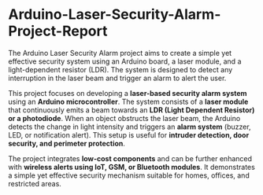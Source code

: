 # Arduino-Laser-Security-Alarm-Project-Report
The Arduino Laser Security Alarm project aims to create a simple yet effective security system
using an Arduino board, a laser module, and a light-dependent resistor (LDR). The system is
designed to detect any interruption in the laser beam and trigger an alarm to alert the user.

This project focuses on developing a **laser-based security alarm system** using an **Arduino microcontroller**. The system consists of a **laser module** that continuously emits a beam towards an **LDR (Light Dependent Resistor) or a photodiode**. When an object obstructs the laser beam, the Arduino detects the change in light intensity and triggers an **alarm system** (buzzer, LED, or notification alert). This setup is useful for **intruder detection, door security, and perimeter protection**.  

The project integrates **low-cost components** and can be further enhanced with **wireless alerts using IoT, GSM, or Bluetooth modules**. It demonstrates a simple yet effective security mechanism suitable for homes, offices, and restricted areas.
